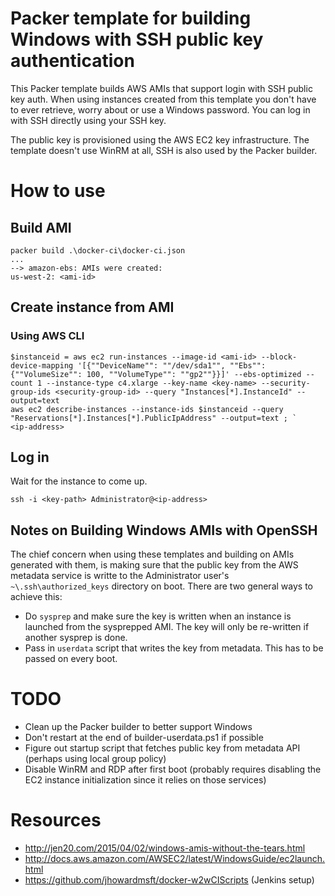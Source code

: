 # Packer template for building Windows with SSH public key authentication

This Packer template builds AWS AMIs that support login with SSH public key auth. When using instances created from this template you don't have to ever retrieve, worry about or use a Windows password. You can log in with SSH directly using your SSH key.

The public key is provisioned using the AWS EC2 key infrastructure. The template doesn't use WinRM at all, SSH is also used by the Packer builder.

# How to use

## Build AMI

```
packer build .\docker-ci\docker-ci.json
...
--> amazon-ebs: AMIs were created:
us-west-2: <ami-id>
```

## Create instance from AMI

### Using AWS CLI

```
$instanceid = aws ec2 run-instances --image-id <ami-id> --block-device-mapping '[{""DeviceName"": ""/dev/sda1"", ""Ebs"": {""VolumeSize"": 100, ""VolumeType"": ""gp2""}}]' --ebs-optimized --count 1 --instance-type c4.xlarge --key-name <key-name> --security-group-ids <security-group-id> --query "Instances[*].InstanceId" --output=text
aws ec2 describe-instances --instance-ids $instanceid --query "Reservations[*].Instances[*].PublicIpAddress" --output=text ; `
<ip-address>
```

## Log in

Wait for the instance to come up.

```
ssh -i <key-path> Administrator@<ip-address>
```

## Notes on Building Windows AMIs with OpenSSH

The chief concern when using these templates and building on AMIs generated with them, is making sure that the public key from the AWS metadata service is writte to the Administrator user's `~\.ssh\authorized_keys` directory on boot. There are two general ways to achieve this:

 * Do `sysprep` and make sure the key is written when an instance is launched from the sysprepped AMI. The key will only be re-written if another sysprep is done.
 * Pass in `userdata` script that writes the key from metadata. This has to be passed on every boot.

# TODO

 * Clean up the Packer builder to better support Windows
 * Don't restart at the end of builder-userdata.ps1 if possible
 * Figure out startup script that fetches public key from metadata API (perhaps using local group policy)
 * Disable WinRM and RDP after first boot (probably requires disabling the EC2 instance initialization since it relies on those services)

# Resources

 * http://jen20.com/2015/04/02/windows-amis-without-the-tears.html
 * http://docs.aws.amazon.com/AWSEC2/latest/WindowsGuide/ec2launch.html
 * https://github.com/jhowardmsft/docker-w2wCIScripts (Jenkins setup)
